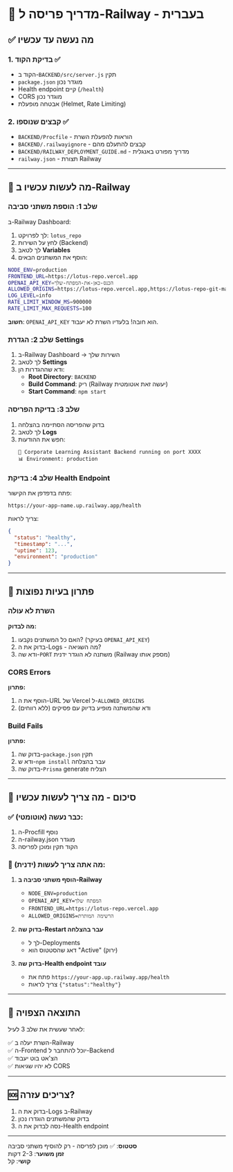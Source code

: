 # 🚂 מדריך פריסה ל-Railway - בעברית

## ✅ מה נעשה עד עכשיו

### 1. בדיקת הקוד ✅
- הקוד ב-`BACKEND/src/server.js` תקין
- `package.json` מוגדר נכון
- Health endpoint קיים (`/health`)
- CORS מוגדר נכון
- אבטחה מופעלת (Helmet, Rate Limiting)

### 2. קבצים שנוספו ✅
- `BACKEND/Procfile` - הוראות להפעלת השרת
- `BACKEND/.railwayignore` - קבצים להתעלם מהם
- `BACKEND/RAILWAY_DEPLOYMENT_GUIDE.md` - מדריך מפורט באנגלית
- `railway.json` - תצורת Railway

---

## 🚀 מה לעשות עכשיו ב-Railway

### שלב 1: הוספת משתני סביבה

ב-Railway Dashboard:

1. לך לפרויקט: `lotus_repo`
2. לחץ על השירות (Backend)
3. לך לטאב **Variables**
4. הוסף את המשתנים הבאים:

```bash
NODE_ENV=production
FRONTEND_URL=https://lotus-repo.vercel.app
OPENAI_API_KEY=הכנס-כאן-את-המפתח-שלך
ALLOWED_ORIGINS=https://lotus-repo.vercel.app,https://lotus-repo-git-main-atheershannan.vercel.app,http://localhost:3000
LOG_LEVEL=info
RATE_LIMIT_WINDOW_MS=900000
RATE_LIMIT_MAX_REQUESTS=100
```

**חשוב**: `OPENAI_API_KEY` הוא חובה! בלעדיו השרת לא יעבוד.

### שלב 2: הגדרת Settings

1. ב-Railway Dashboard → השירות שלך
2. לך לטאב **Settings**
3. ודא שההגדרות הן:
   - **Root Directory**: `BACKEND`
   - **Build Command**: ריק (Railway יעשה זאת אוטומטית)
   - **Start Command**: `npm start`

### שלב 3: בדיקת הפריסה

1. בדוק שהפריסה הסתיימה בהצלחה
2. לך לטאב **Logs**
3. חפש את ההודעות:
   ```
   🚀 Corporate Learning Assistant Backend running on port XXXX
   📊 Environment: production
   ```

### שלב 4: בדיקת Health Endpoint

פתח בדפדפן את הקישור:
```
https://your-app-name.up.railway.app/health
```

צריך לראות:
```json
{
  "status": "healthy",
  "timestamp": "...",
  "uptime": 123,
  "environment": "production"
}
```

---

## 🔧 פתרון בעיות נפוצות

### השרת לא עולה

**מה לבדוק:**
1. האם כל המשתנים נקבעו? (בעיקר `OPENAI_API_KEY`)
2. בדוק את ה-Logs - מה השגיאה?
3. ודא שה-`PORT` משתנה לא הוגדר ידנית (Railway מספק אותו)

### CORS Errors

**פתרון:**
1. הוסף את ה-URL של Vercel ל-`ALLOWED_ORIGINS`
2. ודא שהמשתנה מופיע בדיוק עם פסיקים (ללא רווחים)

### Build Fails

**פתרון:**
1. בדוק שה-`package.json` תקין
2. ודא ש-`npm install` עבר בהצלחה
3. בדוק שה-`Prisma` generate הצליח

---

## 📝 סיכום - מה צריך לעשות עכשיו

### ✅ כבר נעשה (אוטומטי):
1. ה-Procfill נוסף
2. ה-railway.json מוגדר
3. הקוד תקין ומוכן לפריסה

### 🔲 מה אתה צריך לעשות (ידנית):
1. **הוסף משתני סביבה ב-Railway**
   - `NODE_ENV=production`
   - `OPENAI_API_KEY=המפתח שלך`
   - `FRONTEND_URL=https://lotus-repo.vercel.app`
   - `ALLOWED_ORIGINS=הרשימה המותרת`

2. **בדוק שה-Restart עבר בהצלחה**
   - לך ל-Deployments
   - דאג שהסטטוס הוא "Active" (ירוק)

3. **בדוק שה-Health endpoint עובד**
   - פתח את `https://your-app.up.railway.app/health`
   - צריך לראות `{"status":"healthy"}`

---

## 🎯 התוצאה הצפויה

לאחר שעשית את שלב 3 לעיל:

✅ השרת יעלה ב-Railway  
✅ ה-Frontend יוכל להתחבר ל-Backend  
✅ הצ'אט בוט יעבוד  
✅ לא יהיו שגיאות CORS  

---

## 🆘 צריכים עזרה?

1. בדוק את ה-Logs ב-Railway
2. בדוק שהמשתנים הוגדרו נכון
3. נסה לבדוק את ה-Health endpoint

---

**סטטוס**: ✅ מוכן לפריסה - רק להוסיף משתני סביבה  
**זמן משוער**: 2-3 דקות  
**קושי**: קל
